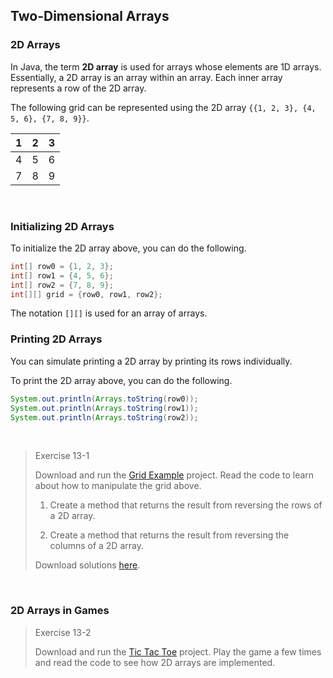## Two-Dimensional Arrays

### 2D Arrays

In Java, the term **2D array** is used for arrays whose elements are 1D arrays. Essentially, a 2D array is an array within an array. Each inner array represents a row of the 2D array.

The following grid can be represented using the 2D array `{{1, 2, 3}, {4, 5, 6}, {7, 8, 9}}`.

| 1 | 2 | 3 |
| --- | --- | --- |
| 4 | 5 | 6 |
| 7 | 8 | 9 |
 

### Initializing 2D Arrays

To initialize the 2D array above, you can do the following.

```java
int[] row0 = {1, 2, 3};
int[] row1 = {4, 5, 6};
int[] row2 = {7, 8, 9};
int[][] grid = {row0, row1, row2};
```

The notation `[][]` is used for an array of arrays.


### Printing 2D Arrays

You can simulate printing a 2D array by printing its rows individually.

To print the 2D array above, you can do the following.

```java
System.out.println(Arrays.toString(row0));
System.out.println(Arrays.toString(row1));
System.out.println(Arrays.toString(row2));
```
 

> Exercise 13-1
>    
> Download and run the [Grid Example](../Java_Programs/GridExample.zip) project. Read the code to learn about how to manipulate the grid above.
> 
> 1. Create a method that returns the result from reversing the rows of a 2D array.
> 
> 2. Create a method that returns the result from reversing the columns of a 2D array.
> 
> Download solutions [here](../Java_Programs/GridExampleSolutions.zip).

 
### 2D Arrays in Games

> Exercise 13-2
> 
> Download and run the [Tic Tac Toe](../Java_Programs/TicTacToe.zip) project. Play the game a few times and read the code to see how 2D arrays are implemented.
